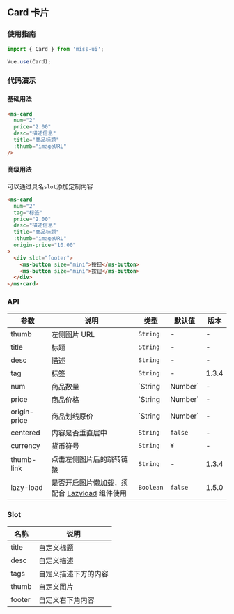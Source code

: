 ## Card 卡片

### 使用指南
``` javascript
import { Card } from 'miss-ui';

Vue.use(Card);
```

### 代码演示

#### 基础用法

```html
<ms-card
  num="2"
  price="2.00"
  desc="描述信息"  
  title="商品标题"
  :thumb="imageURL"
/>
```

#### 高级用法
可以通过具名`slot`添加定制内容

```html
<ms-card
  num="2"
  tag="标签"
  price="2.00"
  desc="描述信息"  
  title="商品标题"
  :thumb="imageURL"
  origin-price="10.00"
>
  <div slot="footer">
    <ms-button size="mini">按钮</ms-button>
    <ms-button size="mini">按钮</ms-button>
  </div>
</ms-card>
```

### API

| 参数 | 说明 | 类型 | 默认值 | 版本 |
|------|------|------|------|------|
| thumb | 左侧图片 URL | `String` | - | - |
| title | 标题 | `String` | - | - |
| desc | 描述 | `String` | - | - |
| tag | 标签 | `String` | - | 1.3.4 |
| num | 商品数量 | `String | Number` | - | - |
| price | 商品价格 | `String | Number` | - | - |
| origin-price | 商品划线原价 | `String | Number` | - | 1.3.6 |
| centered | 内容是否垂直居中 | `String` | `false` | - |
| currency | 货币符号 |  `String` | `¥` | - |
| thumb-link | 点击左侧图片后的跳转链接 | `String` | - | 1.3.4 |
| lazy-load | 是否开启图片懒加载，须配合 [Lazyload](#/zh-CN/lazyload) 组件使用 | `Boolean` | `false` | 1.5.0 |

### Slot

| 名称 | 说明 |
|------|------|
| title | 自定义标题 |
| desc | 自定义描述 |
| tags | 自定义描述下方的内容 |
| thumb | 自定义图片 |
| footer | 自定义右下角内容 |
